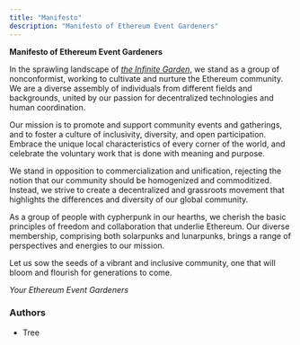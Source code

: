 ```yaml
---
title: "Manifesto"
description: "Manifesto of Ethereum Event Gardeners"
---
```


**Manifesto of Ethereum Event Gardeners**

In the sprawling landscape of *[the Infinite Garden](https://ethereum.foundation/infinitegarden)*, we stand as a group of nonconformist, working to cultivate and nurture the Ethereum community. We are a diverse assembly of individuals from different fields and backgrounds, united by our passion for decentralized technologies and human coordination.

Our mission is to promote and support community events and gatherings, and to foster a culture of inclusivity, diversity, and open participation. Embrace the unique local characteristics of every corner of the world, and celebrate the voluntary work that is done with meaning and purpose.

We stand in opposition to commercialization and unification, rejecting the notion that our community should be homogenized and commoditized. Instead, we strive to create a decentralized and grassroots movement that highlights the differences and diversity of our global community.

As a group of people with cypherpunk in our hearths, we cherish the basic principles of freedom and collaboration that underlie Ethereum. Our diverse membership, comprising both solarpunks and lunarpunks, brings a range of perspectives and energies to our mission. 

Let us sow the seeds of a vibrant and inclusive community, one that will bloom and flourish for generations to come.

*Your Ethereum Event Gardeners*

### Authors
- Tree
